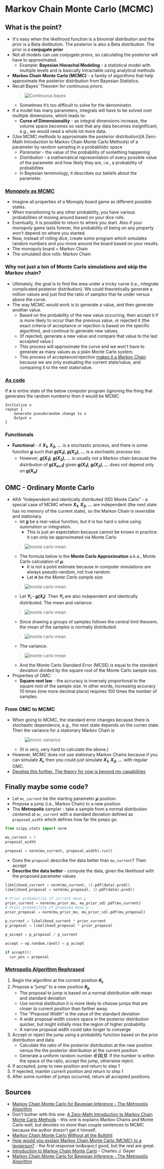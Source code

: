 # Markov Chain Monte Carlo (MCMC)

## What is the point?

* It's easy when the likelihood function is a binomial distribution and the prior is a Beta distibution. The posterior is also a Beta distribution. The prior is a <strong>conjugate prior</strong>
* Not all models can use conjugate priors, so calculating the posterior will have to approximated.
  * Example: <strong>Bayesian Hierachal Modeling</strong> - a statistical model with multiple levels and is basically intractable using analytical methods
* <strong>Markov Chain Monte Carlo (MCMC)</strong> - a family of algorithms that help approximate the posterior distribution from Bayesian Statistics.
* Recall Bayes&rsquo; Theorem for continuous priors:
  > ![Continuous bayes](./img/ad81b4e0-f495-4ba3-be45-301752496402.png)<!--
    {f(\theta|x)d\theta =
    \frac{p(x|\theta)f(\theta)d\theta}{\int_a^b p(x|\theta)f(\theta)d(\theta)}}
    -->
  * Sometimes it&rsquo;s too difficult to solve for the denominator.
* If a model has many parameters, integrals will have to be solved over multiple dimensions, which leads to:
  * <strong>Curse of Dimensionality</strong> - as integral dimensions increase, the volume space becomes so vast that any data becomes insignificant, e.g., we would need a whole lot more data.
* [Use MCMC methods to approximate the posterior distribution](A Zero-Math Introduction to Markov Chain Monte Carlo Methods) of a parameter by random sampling in a probablistic space
  * <em>Parameter</em> - the value of the probability of something happening
  * <em>Distribution</em> - a mathematical representation of every possible value of the parameter and how likely they are, i.e., a probability of probabilties
  * In Bayesian terminology, it describes our beliefs about the parameter.


### [Monopoly as MCMC](https://stats.stackexchange.com/q/12680)

* Imagine all properties of a Monoply board game as different possible states.
* When transitioning to any other probability, you have various probabilities of moving around based on your dice rolls.
* Eventually, it is possible to return to where you start. Also if your monopoly game lasts forever, the probability of being on any property won't depend on where you started.
* Now, instead of rolling dice, create some program which simulates random numbers and you move around the board based on your results.
* The monopoly board = Markov Chain
* The simulated dice rolls: Markov Chain

### Why not just a ton of Monte Carlo simulations and skip the Markov chain?

* Ultimately, the goal is to find the area under a tricky curve (i.e., integrate complicated posterior distribution). We could theoretically generate a million values and just find the ratio of samples that lie under versus above the curve.
* The way MCMC would work is to generate a value, and then generate another value.
  * Based on the probability of the new value occurring, then accept it if is more likely to occur than the previous value, or rejected it (the exact criteria of acceptance or rejection is based on the specific algorithm), and continue to generate new values.
  * (If rejected, generate a new value and compare that value to the last accepted value.)
  * This process will approximate the curve and we won't have to generate as many values as a plain Monte Carlo system.
  * This process of acceptance/rejection [makes it a Markov Chain]((https://stats.stackexchange.com/q/108)) because we are only evaluating the current state/value, and comparing it to the next state/value.

### [As code](https://www.mcmchandbook.net/HandbookChapter1.pdf)

If <strong><em>x</em></strong> is entire state of the below computer program (ignoring the thing that generates the random numbers) then it would be MCMC

```
Initialize x
repeat {
    Generate pseudorandom change to x
    Output x
}
```


### Functionals

* <strong>Functional</strong> - if <strong><em>X<sub>1</sub>, X<sub>2</sub>, &hellip;</em></strong> is a stochastic process, and there is some function <strong><em>g</em></strong> such that <strong><em>g(X<sub>1</sub>), g(X<sub>2</sub>), &hellip;</em></strong> is a stochastic process too.
  * However, <strong><em>g(X<sub>1</sub>), g(X<sub>2</sub>), &hellip;</em></strong> is usually not a Markov chain because the distribution of <strong><em>g(X<sub>n+1</sub>)</em></strong> given <strong><em>g(X<sub>1</sub>), g(X<sub>2</sub>), &hellip;</em></strong> does not depend only on <strong><em>g(X<sub>n</sub>)</em></strong>

## OMC - Ordinary Monte Carlo

* AKA &ldquo;Independent and identically distributed (IID) Monte Carlo&rdquo; - a special case of MCMC where <strong><em>X<sub>1</sub>, X<sub>2</sub>, &hellip;</em></strong> are independent (the next state has no memory of the current state), so the Markov Chain is reversible and stationary.
  * let <strong><em>g</em></strong> be a real-value function, but it is too hard o solve using summation or integration.
    * This is just an expectation because cannot be known in practice. It can only be approximated via Monte Carlo
  > ![monte carlo mean](./img/24423d34-0d53-499e-a91f-0864d27f4179.png)<!--
    \mu = \mathrm{E}[g(X)]
    -->
  * The formula below is the <strong>Monte Carlo Approximation</strong> a.k.a., Monte Carlo calculation of <strong><em>&mu;</em></strong>.
    * It is not a point estimate because in computer simulations are always pseudo-random, not true random.
    * Let <strong><em>n</em></strong> be the <em>Monte Carlo sample size</em>
  > ![monte carlo mean](./img/ec13255b-d7cf-4258-acb4-881638430fda.png)<!--
    \hat{\mu}_n = \frac{1}{n}\sum_{i=1}^{n}g(X_i)
    -->
  * Let <strong><em>Y<sub>i</sub> - g(X<sub>i</sub>)</em></strong>. Then <strong><em>Y<sub>i</sub></em></strong> are also independent and identically distributed. The mean and variance:
  > ![monte carlo mean](./img/f74d1ae5-e1a4-4b09-8aa1-0be695de1e82.png)<!--
    \sigma^2_{Y_i}^ = \mathrm{Var}(g(X)), Y_i = g(X_i)
    -->
  * Since drawing a groups of samples follows the central limit theorem, the mean of the samples is normally distributed.
  > ![monte carlo mean](./img/84d6e38d-ceeb-42b8-aa0b-afc0aceac3b1.png)<!--
    \hat{\mu}_n \approx N \left(\mu, \frac{\sigma^2}{\mu} \right)
    -->
  * The variance:
  > ![monte carlo mean](./img/f76fa751-96a7-4158-97c8-bc27582b9ac5.png)<!--
    \hat{\sigma}^2_n = \frac{1}{n}\sum_{i=1}^{n}(g(X_i)-\hat{\mu}_n)^2
    -->
    * And the Monte Carlo Standard Error (MCSE) is equal to the standard deviation divided by the square root of the Monte Carlo sample size.
* Properties of OMC:
  * <strong>Square root law</strong> - the accuracy is inversely proportional to the square root of the sample size. In other words, increasing accuracy 10 times (one more decimal place) requires 100 times the number of samples.

### From OMC to MCMC

* When going to MCMC, the standard error changes because there is stochastic dependence, e.g., the next state depends on the curren state. Then the variance for a stationary Markov Chain is
  > ![mcmc variance](./img/459f252e-cb06-457c-a919-fbcba1ce057b.png)<!--
    {\sigma^2 = \mathrm{Var}(g(X_i)) +
    2 \sum_{k=1}^{\infty} \mathrm{cov}(g(X_i),g(X_{i+k}))}
    -->
  * (It is very, very hard to calculate the above.)
* However, MCMC does not use stationary Markov Chains because if you can simulate <strong><em>X<sub>i</sub></em></strong>, then you could just simulate <strong><em>X<sub>1</sub>, X<sub>2</sub>, &hellip;</em></strong> with regular OMC.
* [Develop this further. The theory for now is beyond my capabilities](https://www.mcmchandbook.net/HandbookChapter1.pdf)

## Finally maybe some code?

* Let `mc_current` be the starting parameter <strong><em>&mu;</em></strong> position.
* Propose a jump (i.e., Markov Chain) to a new position
* The <strong>Metropolis</strong> sampler - take a sample from a normal distribution centered at `mc_current` with a standard deviation defined as `proposed_width` which defines how far the jumps go.

```python
from scipy.stats import norm

mu_current = 1
proposal_width

proposal = norm(mu_current, proposal_width).rvs()
```

* Does the `proposal` describe the data better than `mu_current`? Then accept
* <strong>Describe the data better</strong> - compute the data, given the likelihood with the proposed parameter values

```python
likelihood_current = norm(mu_current, 1).pdf(data).prod()
likelihood_proposal = norm(mu_proposal, 1).pdf(data).prod()

# Prior probability of current mean μ
prior_current = norm(mu_prior_mu, mu_prior_sd).pdf(mu_current)
# Prior probability of proposed mean μ
prior_proposal = norm(mu_prior_mu, mu_prior_sd).pdf(mu_proposal)

p_current = likelihood_current * prior_current
p_proposal = likelihood_proposal * prior_proposal
```

```python
p_accept = p_proposal / p_current

accept = np.random.rand() < p_accept

if accept():
  cur_pos = proposal
```

### [Metropolis Algorithm Rephrased](https://www.quantstart.com/articles/Markov-Chain-Monte-Carlo-for-Bayesian-Inference-The-Metropolis-Algorithm)

1. Begin the algorithm at the current position <strong><em>&theta;<sub>c</sub></em></strong>
1. Propose a &ldquo;jump&rdquo; to a new position <strong><em>&theta;<sub>p</sub></em></strong>
   * The proposal to jump is based on a normal distribution with mean and standard deviation
   * Use normal distibution it is more likely to choose jumps that are closer to current position than farther away.
   * The <em>&ldquo;Proposal Width&rdquo;</em> is the value of the standard deviation
   * A wide proposal width covers space in the posterior distribution quicker, but might initially miss the region of higher probability.
   * A narrow proposal width could take longer to converge
1. Accept or reject the jump using a probability function based on the prior distribution and data
   * Calculate the ratio of the posterior distribution at the new position versus the the posterior distribution at the current position
   * Generate a uniform random number <strong><em>&isin; [0,1]</em></strong>. If the number is within the space of the ratio, accept the jump, otherwise reject.
1. If accepted, jump to new position and return to step 1
1. If rejected, maintin current position and return to step 1
1. After some number of jumps occurred, return all accepted positions.
<!--

## Non-math introduction (approach #1)


### Height example:

* Suppose we believe the average height of a human follows a normal distribution with a mean <strong>&mu;</strong>=74 inches. This is the <em>prior distribution</em>.
* Supposed we collected data, and observed a range of heights between 60 - 72 inches. If the data can be represented as a curve of what the average human height might be, then it is the <em>likelihood distribution</em>*
* Combine the prior and likelihood to get the <em>posterior distribution</em>.
* But what if the prior and likelihood aren't easy bell curve



### Markov Chain

* <strong>Markov Chain</strong> - sequences of events that are probabilistically related to each other.
  * Each event comes from a set of outcomes
  * Each outcome determines which outcome occurs next
  * Each outcome occurs according to a set of probabilties
* <strong>Memoryless</strong> - everything you need to know to predict the next outcome can be determined by looking at the current state. The history of events provides no new information.
* Although the first few characters appear as if they were determined by where you started, the distribution of outcomes will eventually settle into a pattern.
* Interdependent events, if confined to probabilities, will eventually conform to an average.

### combine the two

* MCMC method picks a random parameter value to begin.
* Next, generate a random value.
* If that randomly generated value is more likely to explain the data, given prior beliefs, then it is added to the chain of parameter values, with a certain probability based on how much better.
* Over time, generate a histogram over which values occur most, and that histogram will approximate the posterior distribution.

-->


<!--
## Non-bullshit explanation (approach #2)

* [MCMC attempts to draw from a distribution efficiently](https://jeremykun.com/2015/04/06/markov-chain-monte-carlo-without-all-the-bullshit/).
* Suppose there is a black box which estimates the probablity of what baby name you will choose for your child.
  * Pick a name randomly and the black box will give you the probability of you choosing that name for your child.
  * Some names will have higher probability of being the chosen name, some names will have very very low probablity of being the chosen name.
  * Suppose the process of choosing names randomly was a uniform process. Then the generating of names is very inefficient.
* Suppose there is a finite set <em>X</em> and suppose there is a distribution <em>D</em> over that set.
  * There a black box that will give the probability function <em>p(x)</em> which gives the probability of drawing <em>x &isin; X</em> according to <em>D</em>
  * Create an efficient algorithm <em>A</em> that generates an element within the set X so that the probability of getting <em>x</em> is approximately <em>p(x)</em>*
  * In other words, generate random values that are more likely to occur according its chances of occurring.
* Suppose the weather is either sunny, rainy, or cloudy.
  * If today is sunny, then the probability of tomorrow being sunny is 70%, cloudy 20%, and rainy 10%. For all other days, see the matrix below:
<table>
  <thead>
    <tr>
      <th></th>
      <th>Sunny</th>
      <th>Cloudy</th>
      <th>Rainy</th>
    </tr>
  </thead>
  <tbody>
    <tr>
      <td>Sunny</td>
      <td>0.7</td>
      <td>0.2</td>
      <td>0.1</td>
    </tr>
    <tr>
      <td>Cloudy</td>
      <td>0.2</td>
      <td>0.6</td>
      <td>0.2</td>
    </tr>
    <tr>
      <td>Rainy</td>
      <td>0.3</td>
      <td>0.3</td>
      <td>0.4</td>
    </tr>
  </tbody>
</table>
  * Imagine these probabilities as a graph, where the weather is vertex and the connections between weather are edges
  * <strong>State</strong> - what the weather is on a certain day, i.e., the vertex.
  * <strong>Stationary Distribution<strong> - Let the day-to-day weather patterns happen over a very long period of time. Then the probability of weather type on a day in the distant future is independent of the weather today.
  * For a Markov chain to work:
    * The graph must be <strong>connected</strong> - there is a path from every vertex to every other vertex
    * The graph must be <strong>Strongly connected</strong> - there is a path from every vertext to every other vertex when considering direction
    * <strong>Persistence</strong> - Hence, over time, the probability of returning to where you started is 1.
    * <strong>Aperiodic</strong> - regardless of where you start, the probability of being at any state is positive. A non-aperiodic system is where the probability of being at any state is positive every other step.

* This one has Python code to do multivariate testing with Markov Chain Monte Carlo. Definitely worth studying [A/B Testing with Hierarchical Models in Python](https://blog.dominodatalab.com/ab-testing-with-hierarchical-models-in-python/)
* This seems like a very good resource to understand MCMC, but it is beyond my level of understanding currently:  [Stat 3701 Lecture Notes: Bayesian Inference via Markov Chain Monte Carlo (MCMC)](http://www.stat.umn.edu/geyer/3701/notes/mcmc-bayes.html)
* This one is okay, not as good: [An Introduction to MCMC
methods and Bayesian Statistics](https://www.ukdataservice.ac.uk/media/307220/presentation4.pdf)

-->

## Sources

* [Markov Chain Monte Carlo for Bayesian Inference - The Metropolis Algorithm](https://www.quantstart.com/articles/Markov-Chain-Monte-Carlo-for-Bayesian-Inference-The-Metropolis-Algorithm)
* Don't bother with this one: [A Zero-Math Introduction to Markov Chain Monte Carlo Methods](https://towardsdatascience.com/a-zero-math-introduction-to-markov-chain-monte-carlo-methods-dcba889e0c50) - this one is explains Markov Chains and Monte Carlo well, but devotes no more than couple sentences to MCMC because the author doesn't get it himself.
* [Markov Chain Monte Carlo Without all the Bullshit](https://jeremykun.com/2015/04/06/markov-chain-monte-carlo-without-all-the-bullshit/)
* [How would you explain Markov Chain Monte Carlo (MCMC) to a layperson?](https://stats.stackexchange.com/questions/165/) - the first response isn&squo;t good, but the rest are great.
* [Introduction to Markov Chain Monte Carlo](https://www.mcmchandbook.net/HandbookChapter1.pdf) - Charles J. Geyer
* [Markov Chain Monte Carlo for Bayesian Inference - The Metropolis Algorithm](https://www.quantstart.com/articles/Markov-Chain-Monte-Carlo-for-Bayesian-Inference-The-Metropolis-Algorithm)
